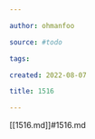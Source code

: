 ```yaml
---

author: ohmanfoo

source: #todo

tags: 

created: 2022-08-07

title: 1516

---
```

[[1516.md]]#1516.md